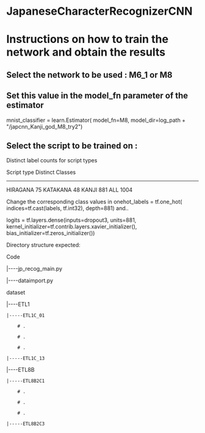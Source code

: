 # JapaneseCharacterRecognizerCNN

# Instructions on how to train the network and obtain the results

## Select the network to be used : M6_1 or M8
## Set this value in the model_fn parameter of the estimator

   mnist_classifier = learn.Estimator(
       model_fn=M8, model_dir=log_path + "/japcnn_Kanji_god_M8_try2")

## Select the script to be trained on :
Distinct label counts for script types


Script type   Distinct Classes
-----------   ----------------
HIRAGANA      75
KATAKANA      48
KANJI         881
ALL           1004

Change the corresponding class values in
onehot_labels = tf.one_hot(
      indices=tf.cast(labels, tf.int32), depth=881)
and..

logits = tf.layers.dense(inputs=dropout3, units=881, kernel_initializer=tf.contrib.layers.xavier_initializer(),
      bias_initializer=tf.zeros_initializer())

Directory structure expected:

Code

|----jp_recog_main.py

|----dataimport.py

dataset

|----ETL1

	|-----ETL1C_01
  
		# .
    
		# .
    
		# .
    
	|-----ETL1C_13
|----ETL8B

	|-----ETL8B2C1
  
		# .
    
		# .
    
		# .
    
	|-----ETL8B2C3


